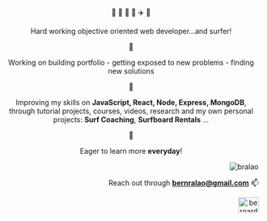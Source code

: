 <div align="center">
 🌊 📸 🌻 🐶 ✈️ 🌅 
 <p>Hard working objective oriented web developer...and surfer!</p>
 
 🔭 
 <p>Working on building portfolio - getting exposed to new problems - finding new solutions</p>
 
 🎯 
 <p>Improving my skills on <b>JavaScript, React, Node, Express, MongoDB</b>, through tutorial projects, courses, videos, research and my own personal projects: <b>Surf Coaching</b>, <b>Surfboard Rentals</b> ...</p>
 
 🌱 
 <p>Eager to learn more <b>everyday</b>!</p>
</div>

<div align="right">
 
 <p><img src="https://github-readme-stats.vercel.app/api/top-langs?username=bralao&show_icons=true&locale=en&layout=compact" alt="bralao" /></p>
</div>

<div align="right">
 



 
 Reach out through **bernralao@gmail.com** 📫
 <p>
 <a href="https://linkedin.com/in/bernardoralao" target="blank"><img align="center" src="https://raw.githubusercontent.com/rahuldkjain/github-profile-readme-generator/master/src/images/icons/Social/linked-in-alt.svg" alt="bernardoralao" height="30" width="40" /></a>
 </p>
</div>
 
 
